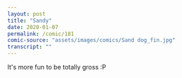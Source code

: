 ```yaml
---
layout: post
title: "Sandy"
date: 2020-01-07
permalink: /comic/181
comic-source: "assets/images/comics/Sand dog_fin.jpg"
transcript: ""
---
```


It's more fun to be totally gross :P

